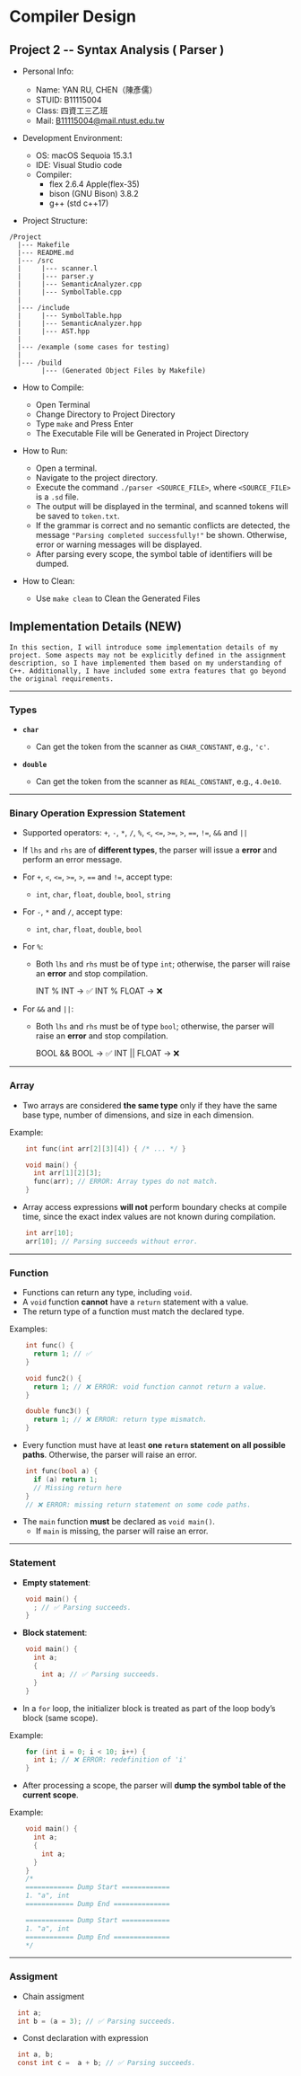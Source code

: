 # Compiler Design
## Project 2 -- Syntax Analysis ( Parser )

- Personal Info:
  - Name: YAN RU, CHEN（陳彥儒）
  - STUID: B11115004
  - Class: 四資工三乙班
  - Mail: B11115004@mail.ntust.edu.tw
  
- Development Environment:
  - OS: macOS Sequoia 15.3.1
  - IDE: Visual Studio code
  - Compiler:
    - flex 2.6.4 Apple(flex-35)
    - bison (GNU Bison) 3.8.2
    - g++ (std c++17)
  
- Project Structure:
```
/Project
  |--- Makefile
  |--- README.md
  |--- /src
  |     |--- scanner.l
  |     |--- parser.y
  |     |--- SemanticAnalyzer.cpp
  |     |--- SymbolTable.cpp
  |     
  |--- /include
  |     |--- SymbolTable.hpp
  |     |--- SemanticAnalyzer.hpp
  |     |--- AST.hpp
  |     
  |--- /example (some cases for testing)
  |    
  |--- /build
        |--- (Generated Object Files by Makefile)
```

- How to Compile:
  - Open Terminal
  - Change Directory to Project Directory
  - Type `make` and Press Enter
  - The Executable File will be Generated in Project Directory

- How to Run:
  - Open a terminal.
  - Navigate to the project directory.
  - Execute the command `./parser <SOURCE_FILE>`, where `<SOURCE_FILE>` is a `.sd` file.
  - The output will be displayed in the terminal, and scanned tokens will be saved to `token.txt`.
  - If the grammar is correct and no semantic conflicts are detected, the message `"Parsing completed successfully!"` be shown. Otherwise, error or warning messages will be displayed.
  - After parsing every scope, the symbol table of identifiers will be dumped.
    
- How to Clean:
  - Use `make clean` to Clean the Generated Files



## Implementation Details (NEW)
```
In this section, I will introduce some implementation details of my project. Some aspects may not be explicitly defined in the assignment description, so I have implemented them based on my understanding of C++. Additionally, I have included some extra features that go beyond the original requirements.
```
---
### Types

- **`char`**  
  - Can get the token from the scanner as `CHAR_CONSTANT`, e.g., `'c'`.

- **`double`**  
  - Can get the token from the scanner as `REAL_CONSTANT`, e.g., `4.0e10`.

---

### Binary Operation Expression Statement

- Supported operators: `+`, `-`, `*`, `/`, `%`, `<`, `<=`, `>=`, `>`, `==`, `!=`, `&&` and `||`
- If `lhs` and `rhs` are of **different types**, the parser will issue a **error** and perform an error message.

- For `+`, `<`, `<=`, `>=`, `>`, `==` and  `!=`, accept type:
  - `int`, `char`, `float`, `double`, `bool`, `string`

- For `-`, `*` and `/`,  accept type:
  - `int`, `char`, `float`, `double`, `bool`

- For `%`:
  - Both `lhs` and `rhs` must be of type `int`; otherwise, the parser will raise an **error** and stop compilation.

    INT % INT -> ✅
    INT % FLOAT -> ❌

- For `&&` and `||`:
  - Both `lhs` and `rhs` must be of type `bool`; otherwise, the parser will raise an **error** and stop compilation.

    BOOL && BOOL -> ✅
    INT || FLOAT -> ❌

---

### Array

- Two arrays are considered **the same type** only if they have the same base type, number of dimensions, and size in each dimension.

Example:
```c
    int func(int arr[2][3][4]) { /* ... */ }

    void main() {
      int arr[1][2][3];
      func(arr); // ERROR: Array types do not match.
    }
```

- Array access expressions **will not** perform boundary checks at compile time, since the exact index values are not known during compilation.
```c
    int arr[10];
    arr[10]; // Parsing succeeds without error.
```
---

### Function

- Functions can return any type, including `void`.
- A `void` function **cannot** have a `return` statement with a value.
- The return type of a function must match the declared type.

Examples:
```c
    int func() {
      return 1; // ✅
    }

    void func2() {
      return 1; // ❌ ERROR: void function cannot return a value.
    }

    double func3() {
      return 1; // ❌ ERROR: return type mismatch.
    }
```
- Every function must have at least **one `return` statement on all possible paths**. Otherwise, the parser will raise an error.
```c
    int func(bool a) {
      if (a) return 1;
      // Missing return here
    }
    // ❌ ERROR: missing return statement on some code paths.
```
- The `main` function **must** be declared as `void main()`.
  - If `main` is missing, the parser will raise an error.

---

### Statement

- **Empty statement**:
```c
    void main() {
      ; // ✅ Parsing succeeds.
    }
```
- **Block statement**:
```c
    void main() {
      int a;
      {
        int a; // ✅ Parsing succeeds.
      }
    }
```
- In a `for` loop, the initializer block is treated as part of the loop body’s block (same scope).

Example:
```c
    for (int i = 0; i < 10; i++) {
      int i; // ❌ ERROR: redefinition of 'i'
    }
```
- After processing a scope, the parser will **dump the symbol table of the current scope**.

Example:
```c
    void main() {
      int a;
      {
        int a;
      }
    }
    /*
    ============ Dump Start ============
    1. "a", int
    ============ Dump End ==============

    ============ Dump Start ============
    1. "a", int
    ============ Dump End ==============
    */
```
---
### Assigment
- Chain assigment
```c
  int a;
  int b = (a = 3); // ✅ Parsing succeeds.
```

- Const declaration with expression
```c
  int a, b;
  const int c =  a + b; // ✅ Parsing succeeds.
```